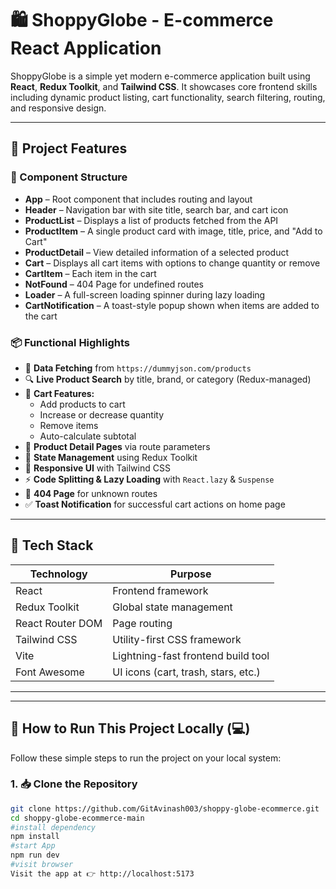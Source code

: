 # 🛍️ ShoppyGlobe - E-commerce React Application

ShoppyGlobe is a simple yet modern e-commerce application built using **React**, **Redux Toolkit**, and **Tailwind CSS**. It showcases core frontend skills including dynamic product listing, cart functionality, search filtering, routing, and responsive design.

---

## 📌 Project Features

### 🧩 Component Structure

- **App** – Root component that includes routing and layout
- **Header** – Navigation bar with site title, search bar, and cart icon
- **ProductList** – Displays a list of products fetched from the API
- **ProductItem** – A single product card with image, title, price, and "Add to Cart"
- **ProductDetail** – View detailed information of a selected product
- **Cart** – Displays all cart items with options to change quantity or remove
- **CartItem** – Each item in the cart
- **NotFound** – 404 Page for undefined routes
- **Loader** – A full-screen loading spinner during lazy loading
- **CartNotification** – A toast-style popup shown when items are added to the cart

### 📦 Functional Highlights

- 🔄 **Data Fetching** from `https://dummyjson.com/products`
- 🔍 **Live Product Search** by title, brand, or category (Redux-managed)
- 🛒 **Cart Features:**
  - Add products to cart
  - Increase or decrease quantity
  - Remove items
  - Auto-calculate subtotal
- 🔗 **Product Detail Pages** via route parameters
- 💾 **State Management** using Redux Toolkit
- 📱 **Responsive UI** with Tailwind CSS
- ⚡ **Code Splitting & Lazy Loading** with `React.lazy` & `Suspense`
- 🛑 **404 Page** for unknown routes
- ✅ **Toast Notification** for successful cart actions on home page

---

## 🧱 Tech Stack

| Technology       | Purpose                             |
| ---------------- | ----------------------------------- |
| React            | Frontend framework                  |
| Redux Toolkit    | Global state management             |
| React Router DOM | Page routing                        |
| Tailwind CSS     | Utility-first CSS framework         |
| Vite             | Lightning-fast frontend build tool  |
| Font Awesome     | UI icons (cart, trash, stars, etc.) |

---

---

## 🧪 How to Run This Project Locally (💻)

Follow these simple steps to run the project on your local system:

### 1. 📥 Clone the Repository

```bash
git clone https://github.com/GitAvinash003/shoppy-globe-ecommerce.git
cd shoppy-globe-ecommerce-main
#install dependency 
npm install
#start App 
npm run dev
#visit browser
Visit the app at 👉 http://localhost:5173


```
